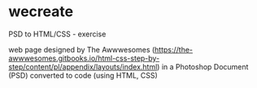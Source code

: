 # wecreate
PSD to HTML/CSS - exercise

web page designed by The Awwwesomes (https://the-awwwesomes.gitbooks.io/html-css-step-by-step/content/pl/appendix/layouts/index.html) 
in a Photoshop Document (PSD) converted to code (using HTML, CSS) 
